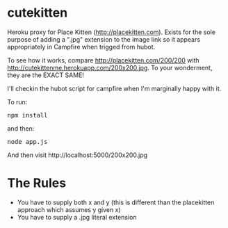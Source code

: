 cutekitten
==========

Heroku proxy for Place Kitten (http://placekitten.com). Exists for the sole purpose of adding a ".jpg" extension to the image link so it appears appropriately in Campfire when trigged from hubot.

To see how it works, compare http://placekitten.com/200/200 with http://cutekittenme.herokuapp.com/200x200.jpg. To your wonderment, they are the EXACT SAME!

I'll checkin the hubot script for campfire when I'm marginally happy with it.

To run:
<pre>
npm install
</pre>
and then:
<pre>
node app.js
</pre>

And then visit http://localhost:5000/200x200.jpg

The Rules
==========
* You have to supply both x and y (this is different than the placekitten approach which assumes y given x)
* You have to supply a .jpg literal extension